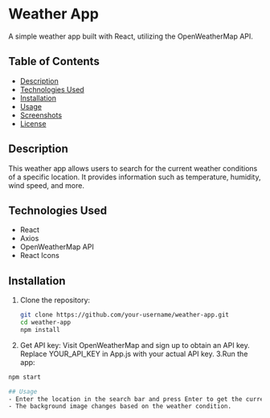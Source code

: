 # Weather App

A simple weather app built with React, utilizing the OpenWeatherMap API.

## Table of Contents
- [Description](#description)
- [Technologies Used](#technologies-used)
- [Installation](#installation)
- [Usage](#usage)
- [Screenshots](#screenshots)
- [License](#license)

## Description
This weather app allows users to search for the current weather conditions of a specific location. It provides information such as temperature, humidity, wind speed, and more.

## Technologies Used
- React
- Axios
- OpenWeatherMap API
- React Icons

## Installation
1. Clone the repository:
   ```bash
   git clone https://github.com/your-username/weather-app.git
   cd weather-app
   npm install
2. Get API key:
  Visit OpenWeatherMap and sign up to obtain an API key.
  Replace YOUR_API_KEY in App.js with your actual API key.
3.Run the app:
  ```bash
  npm start

## Usage
- Enter the location in the search bar and press Enter to get the current weather information.
- The background image changes based on the weather condition.

